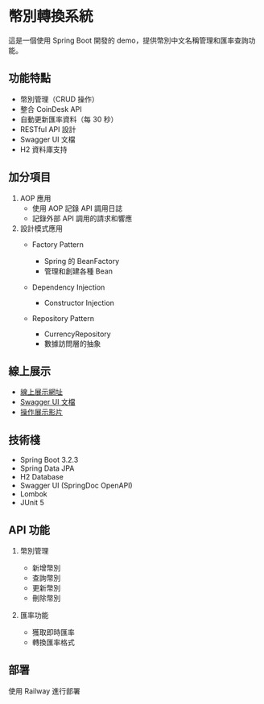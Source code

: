 # 幣別轉換系統

這是一個使用 Spring Boot 開發的 demo，提供幣別中文名稱管理和匯率查詢功能。

## 功能特點

- 幣別管理（CRUD 操作）
- 整合 CoinDesk API
- 自動更新匯率資料（每 30 秒）
- RESTful API 設計
- Swagger UI 文檔
- H2 資料庫支持

## 加分項目
1. AOP 應用
   - 使用 AOP 記錄 API 調用日誌
   - 記錄外部 API 調用的請求和響應
2. 設計模式應用
   - Factory Pattern
     - Spring 的 BeanFactory
     - 管理和創建各種 Bean
   
   - Dependency Injection
     - Constructor Injection
   
   - Repository Pattern
     - CurrencyRepository
     - 數據訪問層的抽象


## 線上展示

- [線上展示網址](https://currency-production-d23d.up.railway.app/)
- [Swagger UI 文檔](https://currency-production-d23d.up.railway.app/swagger-ui/index.html)
- [操作展示影片](https://youtu.be/p00yyi9IJw0)

## 技術棧

- Spring Boot 3.2.3
- Spring Data JPA
- H2 Database
- Swagger UI (SpringDoc OpenAPI)
- Lombok
- JUnit 5

## API 功能

1. 幣別管理
   - 新增幣別
   - 查詢幣別
   - 更新幣別
   - 刪除幣別

2. 匯率功能
   - 獲取即時匯率
   - 轉換匯率格式


## 部署

使用 Railway 進行部署